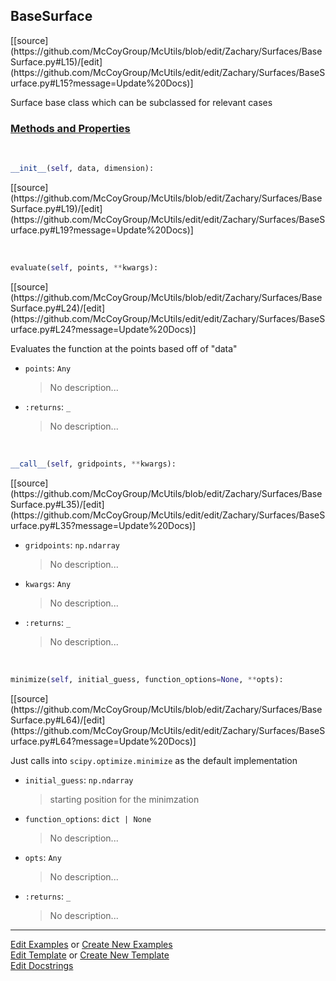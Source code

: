 ## <a id="McUtils.Zachary.Surfaces.BaseSurface.BaseSurface">BaseSurface</a> 
<div class="docs-source-link" markdown="1">
[[source](https://github.com/McCoyGroup/McUtils/blob/edit/Zachary/Surfaces/BaseSurface.py#L15)/[edit](https://github.com/McCoyGroup/McUtils/edit/edit/Zachary/Surfaces/BaseSurface.py#L15?message=Update%20Docs)]
</div>

Surface base class which can be subclassed for relevant cases

<div class="collapsible-section">
 <div class="collapsible-section collapsible-section-header" markdown="1">
 
### <a class="collapse-link" data-toggle="collapse" href="#methods">Methods and Properties</a> <a class="float-right" data-toggle="collapse" href="#methods"><i class="fa fa-chevron-down"></i></a>

 </div>
 <div class="collapsible-section collapsible-section-body collapse" id="methods" markdown="1">

<a id="McUtils.Zachary.Surfaces.BaseSurface.BaseSurface.__init__" class="docs-object-method">&nbsp;</a> 
```python
__init__(self, data, dimension): 
```
<div class="docs-source-link" markdown="1">
[[source](https://github.com/McCoyGroup/McUtils/blob/edit/Zachary/Surfaces/BaseSurface.py#L19)/[edit](https://github.com/McCoyGroup/McUtils/edit/edit/Zachary/Surfaces/BaseSurface.py#L19?message=Update%20Docs)]
</div>

<a id="McUtils.Zachary.Surfaces.BaseSurface.BaseSurface.evaluate" class="docs-object-method">&nbsp;</a> 
```python
evaluate(self, points, **kwargs): 
```
<div class="docs-source-link" markdown="1">
[[source](https://github.com/McCoyGroup/McUtils/blob/edit/Zachary/Surfaces/BaseSurface.py#L24)/[edit](https://github.com/McCoyGroup/McUtils/edit/edit/Zachary/Surfaces/BaseSurface.py#L24?message=Update%20Docs)]
</div>

Evaluates the function at the points based off of "data"
- `points`: `Any`
    >No description...
- `:returns`: `_`
    >No description...

<a id="McUtils.Zachary.Surfaces.BaseSurface.BaseSurface.__call__" class="docs-object-method">&nbsp;</a> 
```python
__call__(self, gridpoints, **kwargs): 
```
<div class="docs-source-link" markdown="1">
[[source](https://github.com/McCoyGroup/McUtils/blob/edit/Zachary/Surfaces/BaseSurface.py#L35)/[edit](https://github.com/McCoyGroup/McUtils/edit/edit/Zachary/Surfaces/BaseSurface.py#L35?message=Update%20Docs)]
</div>


- `gridpoints`: `np.ndarray`
    >No description...
- `kwargs`: `Any`
    >No description...
- `:returns`: `_`
    >No description...

<a id="McUtils.Zachary.Surfaces.BaseSurface.BaseSurface.minimize" class="docs-object-method">&nbsp;</a> 
```python
minimize(self, initial_guess, function_options=None, **opts): 
```
<div class="docs-source-link" markdown="1">
[[source](https://github.com/McCoyGroup/McUtils/blob/edit/Zachary/Surfaces/BaseSurface.py#L64)/[edit](https://github.com/McCoyGroup/McUtils/edit/edit/Zachary/Surfaces/BaseSurface.py#L64?message=Update%20Docs)]
</div>

Just calls into `scipy.optimize.minimize` as the default implementation
- `initial_guess`: `np.ndarray`
    >starting position for the minimzation
- `function_options`: `dict | None`
    >No description...
- `opts`: `Any`
    >No description...
- `:returns`: `_`
    >No description...

 </div>
</div>




___

[Edit Examples](https://github.com/McCoyGroup/McUtils/edit/gh-pages/ci/examples/McUtils/Zachary/Surfaces/BaseSurface/BaseSurface.md) or 
[Create New Examples](https://github.com/McCoyGroup/McUtils/new/gh-pages/?filename=ci/examples/McUtils/Zachary/Surfaces/BaseSurface/BaseSurface.md) <br/>
[Edit Template](https://github.com/McCoyGroup/McUtils/edit/gh-pages/ci/docs/McUtils/Zachary/Surfaces/BaseSurface/BaseSurface.md) or 
[Create New Template](https://github.com/McCoyGroup/McUtils/new/gh-pages/?filename=ci/docs/templates/McUtils/Zachary/Surfaces/BaseSurface/BaseSurface.md) <br/>
[Edit Docstrings](https://github.com/McCoyGroup/McUtils/edit/edit/Zachary/Surfaces/BaseSurface.py#L15?message=Update%20Docs)